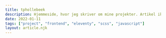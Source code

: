 ```yaml
---
title: tphollebeek
description: Hjemmeside, hvor jeg skriver om mine projekter. Artikel ikke skrevet endnu, ironisk nok.
date: 2022-01-11
tags: ["project", "frontend", "eleventy", "scss", "javascript"]
layout: article.njk
---
```

